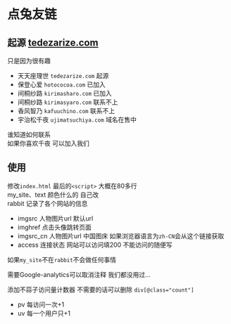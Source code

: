 # 点兔友链

## 起源 [tedezarize.com](http://tedezarize.com)

只是因为很有趣  
* 天天座理世 `tedezarize.com` 起源  
* 保登心爱 `hotococoa.com` 已加入  
* 间桐纱路 `kirimasharo.com` 已加入
* 间桐纱路 `kirimasyaro.com` 联系不上
* 香风智乃 `kafuuchino.com` 联系不上  
* 宇治松千夜 `ujimatsuchiya.com` 域名在售中  

谁知道如何联系  
如果你喜欢千夜 可以加入我们  

## 使用 

修改`index.html` 最后的`<script>` 大概在80多行  
my_site、text 颜色什么的 自己改  
rabbit 记录了各个网站的信息  
* imgsrc    人物图片url  默认url  
* imghref   点击头像跳转页面  
* imgsrc_cn 人物图片url 中国图床 如果浏览器语言为`zh-CN`会从这个链接获取  
* access 连接状态 网站可以访问填200 不能访问的随便写

如果`my_site`不在`rabbit`不会做任何事情

需要Google-analytics可以取消注释 我们都没用过...

添加不蒜子访问量计数器 不需要的话可以删除 `div[@class="count"]`  
* pv 每访问一次+1
* uv 每一个用户只+1